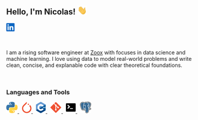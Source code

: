 <!--
**NicolasHammer/NicolasHammer** is a ✨ _special_ ✨ repository because its `README.md` (this file) appears on your GitHub profile.

Here are some ideas to get you started:

- 🔭 I’m currently working on ...
- 🌱 I’m currently learning ...
- 👯 I’m looking to collaborate on ...
- 🤔 I’m looking for help with ...
- 💬 Ask me about ...
- 📫 How to reach me: ...
- 😄 Pronouns: ...
- ⚡ Fun fact: ...
-->
## Hello, I'm Nicolas!  <img src="Icons/giphy.gif" width="25px">
<a href="https://www.linkedin.com/in/nicolas-hammer-41734816a/">
  <img float="left" alt="Nicolas' Linkedin" width="22px" src="Icons/linkedin.svg"/>
</a>

&nbsp;

I am a rising software engineer at [Zoox](https://zoox.com) with focuses in data science and machine learning.  I love using data to model real-world problems and write clean, concise, and explanable code with clear theoretical foundations.

&nbsp;

### **Languages and Tools**
<p float="left">
  <a href="https://www.python.org">
    <img height="30" src="Icons/python.svg">
  </a>
  &nbsp;
  <a href="https://pytorch.org">
    <img height="30" src="Icons/pytorch.svg">
  </a>
  &nbsp;
  <a href="https://isocpp.org">
    <img height="30" src="Icons/c++.svg">
  </a>
  &nbsp;
  <a href="https://git-scm.com">
    <img height="30" src="Icons/git.svg">
  </a>
  &nbsp;
  <a href="https://www.gnu.org/software/bash/">
    <img height="30" src="Icons/terminal.svg">
  </a>
  &nbsp;
  <a href="https://www.postgresql.org">
    <img height="30" src="Icons/postgresql.svg">
  </a>
</p>
